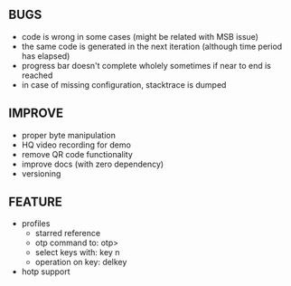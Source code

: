 ## BUGS
* code is wrong in some cases (might be related with MSB issue)
* the same code is generated in the next iteration (although time period has elapsed)
* progress bar doesn't complete wholely sometimes if near to end is reached
* in case of missing configuration, stacktrace is dumped


## IMPROVE
* proper byte manipulation
* HQ video recording for demo
* remove QR code functionality
* improve docs (with zero dependency)
* versioning


## FEATURE
* profiles
    - starred reference
    - otp command to: otp>
    - select keys with: key n
    - operation on key: delkey
* hotp support
